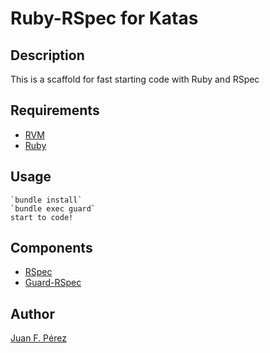 # Ruby-RSpec for Katas

## Description

This is a scaffold for fast starting code with Ruby and RSpec

## Requirements

* [RVM](https://rvm.io/rvm/install/)
* [Ruby](http://www.ruby-lang.org/)

## Usage

    `bundle install`
    `bundle exec guard`
    start to code!


## Components

* [RSpec](https://github.com/rspec/rspec)
* [Guard-RSpec](https://github.com/guard/guard-rspec)

## Author
[Juan F. Pérez](https://github.com/jguitar)
